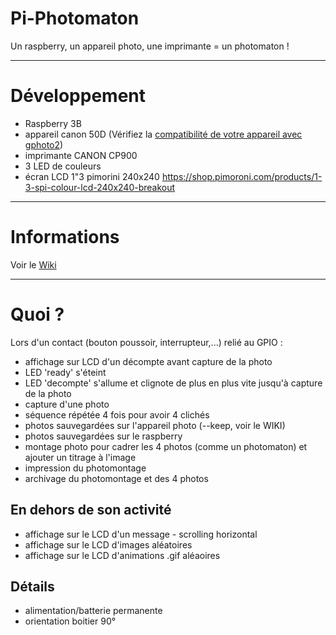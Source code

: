 # Pi-Photomaton
Un raspberry, un appareil photo, une imprimante = un photomaton !

----

# Développement
* Raspberry 3B
* appareil canon 50D (Vérifiez la <a href="http://www.gphoto.org/proj/libgphoto2/support.php" target="_blank">compatibilité de votre appareil avec gphoto2</a>)
* imprimante CANON CP900
* 3 LED de couleurs
* écran LCD 1"3 pimorini 240x240 https://shop.pimoroni.com/products/1-3-spi-colour-lcd-240x240-breakout


---

# Informations
Voir le <a href="https://github.com/framboise-pi/photomaton/wiki" target="_blank">Wiki</a>

----

# Quoi ?
Lors d'un contact (bouton poussoir, interrupteur,...) relié au GPIO :
* affichage sur LCD d'un décompte avant capture de la photo
* LED 'ready' s'éteint
* LED 'decompte' s'allume et clignote de plus en plus vite jusqu'à capture de la photo
* capture d'une photo
* séquence répétée 4 fois pour avoir 4 clichés
* photos sauvegardées sur l'appareil photo (--keep, voir le WIKI)
* photos sauvegardées sur le raspberry
* montage photo pour cadrer les 4 photos (comme un photomaton) et ajouter un titrage à l'image
* impression du photomontage
* archivage du photomontage et des 4 photos

## En dehors de son activité
* affichage sur le LCD d'un message - scrolling horizontal
* affichage sur le LCD d'images aléatoires
* affichage sur le LCD d'animations .gif aléaoires

## Détails
* alimentation/batterie permanente
* orientation boitier 90°
